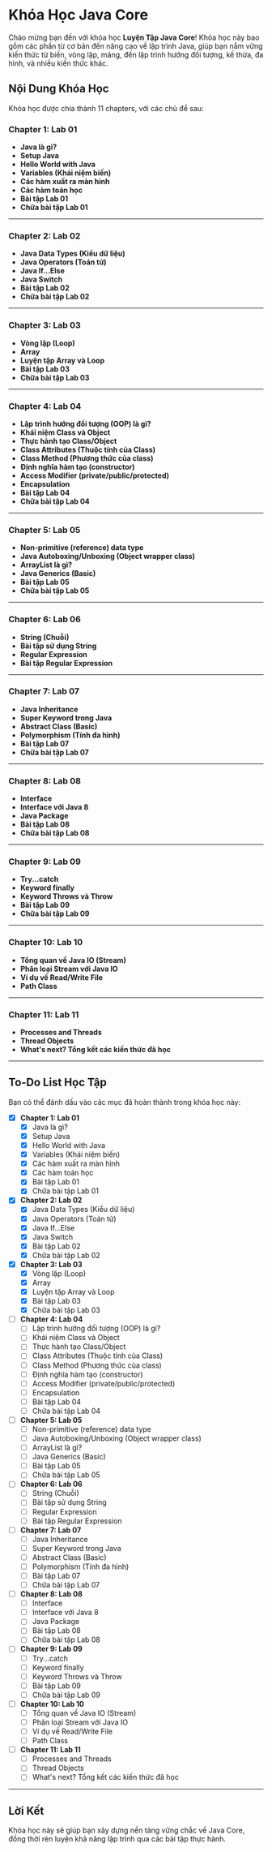 # Khóa Học Java Core

Chào mừng bạn đến với khóa học **Luyện Tập Java Core**! Khóa học này bao gồm các phần từ cơ bản đến nâng cao về lập trình Java, giúp bạn nắm vững kiến thức từ biến, vòng lặp, mảng, đến lập trình hướng đối tượng, kế thừa, đa hình, và nhiều kiến thức khác.

## Nội Dung Khóa Học
Khóa học được chia thành 11 chapters, với các chủ đề sau:

### Chapter 1: Lab 01
- **Java là gì?**
- **Setup Java**
- **Hello World with Java**
- **Variables (Khái niệm biến)**
- **Các hàm xuất ra màn hình**
- **Các hàm toán học**
- **Bài tập Lab 01**
- **Chữa bài tập Lab 01**

---

### Chapter 2: Lab 02
- **Java Data Types (Kiểu dữ liệu)**
- **Java Operators (Toán tử)**
- **Java If...Else**
- **Java Switch**
- **Bài tập Lab 02**
- **Chữa bài tập Lab 02**

---

### Chapter 3: Lab 03
- **Vòng lặp (Loop)**
- **Array**
- **Luyện tập Array và Loop**
- **Bài tập Lab 03**
- **Chữa bài tập Lab 03**

---

### Chapter 4: Lab 04
- **Lập trình hướng đối tượng (OOP) là gì?**
- **Khái niệm Class và Object**
- **Thực hành tạo Class/Object**
- **Class Attributes (Thuộc tính của Class)**
- **Class Method (Phương thức của class)**
- **Định nghĩa hàm tạo (constructor)**
- **Access Modifier (private/public/protected)**
- **Encapsulation**
- **Bài tập Lab 04**
- **Chữa bài tập Lab 04**

---

### Chapter 5: Lab 05
- **Non-primitive (reference) data type**
- **Java Autoboxing/Unboxing (Object wrapper class)**
- **ArrayList là gì?**
- **Java Generics (Basic)**
- **Bài tập Lab 05**
- **Chữa bài tập Lab 05**

---

### Chapter 6: Lab 06
- **String (Chuỗi)**
- **Bài tập sử dụng String**
- **Regular Expression**
- **Bài tập Regular Expression**

---

### Chapter 7: Lab 07
- **Java Inheritance**
- **Super Keyword trong Java**
- **Abstract Class (Basic)**
- **Polymorphism (Tính đa hình)**
- **Bài tập Lab 07**
- **Chữa bài tập Lab 07**

---

### Chapter 8: Lab 08
- **Interface**
- **Interface với Java 8**
- **Java Package**
- **Bài tập Lab 08**
- **Chữa bài tập Lab 08**

---

### Chapter 9: Lab 09
- **Try...catch**
- **Keyword finally**
- **Keyword Throws và Throw**
- **Bài tập Lab 09**
- **Chữa bài tập Lab 09**

---

### Chapter 10: Lab 10
- **Tổng quan về Java IO (Stream)**
- **Phân loại Stream với Java IO**
- **Ví dụ về Read/Write File**
- **Path Class**

---

### Chapter 11: Lab 11
- **Processes and Threads**
- **Thread Objects**
- **What's next? Tổng kết các kiến thức đã học**

---

## To-Do List Học Tập
Bạn có thể đánh dấu vào các mục đã hoàn thành trong khóa học này:

- [x] **Chapter 1: Lab 01**
    - [x] Java là gì?
    - [x] Setup Java
    - [x] Hello World with Java
    - [x] Variables (Khái niệm biến)
    - [x] Các hàm xuất ra màn hình
    - [x] Các hàm toán học
    - [x] Bài tập Lab 01
    - [x] Chữa bài tập Lab 01

- [x] **Chapter 2: Lab 02**
    - [x] Java Data Types (Kiểu dữ liệu)
    - [x] Java Operators (Toán tử)
    - [x] Java If...Else
    - [x] Java Switch
    - [x] Bài tập Lab 02
    - [x] Chữa bài tập Lab 02

- [x] **Chapter 3: Lab 03**
    - [x] Vòng lặp (Loop)
    - [x] Array
    - [x] Luyện tập Array và Loop
    - [x] Bài tập Lab 03
    - [x] Chữa bài tập Lab 03

- [ ] **Chapter 4: Lab 04**
    - [ ] Lập trình hướng đối tượng (OOP) là gì?
    - [ ] Khái niệm Class và Object
    - [ ] Thực hành tạo Class/Object
    - [ ] Class Attributes (Thuộc tính của Class)
    - [ ] Class Method (Phương thức của class)
    - [ ] Định nghĩa hàm tạo (constructor)
    - [ ] Access Modifier (private/public/protected)
    - [ ] Encapsulation
    - [ ] Bài tập Lab 04
    - [ ] Chữa bài tập Lab 04

- [ ] **Chapter 5: Lab 05**
    - [ ] Non-primitive (reference) data type
    - [ ] Java Autoboxing/Unboxing (Object wrapper class)
    - [ ] ArrayList là gì?
    - [ ] Java Generics (Basic)
    - [ ] Bài tập Lab 05
    - [ ] Chữa bài tập Lab 05

- [ ] **Chapter 6: Lab 06**
    - [ ] String (Chuỗi)
    - [ ] Bài tập sử dụng String
    - [ ] Regular Expression
    - [ ] Bài tập Regular Expression

- [ ] **Chapter 7: Lab 07**
    - [ ] Java Inheritance
    - [ ] Super Keyword trong Java
    - [ ] Abstract Class (Basic)
    - [ ] Polymorphism (Tính đa hình)
    - [ ] Bài tập Lab 07
    - [ ] Chữa bài tập Lab 07

- [ ] **Chapter 8: Lab 08**
    - [ ] Interface
    - [ ] Interface với Java 8
    - [ ] Java Package
    - [ ] Bài tập Lab 08
    - [ ] Chữa bài tập Lab 08

- [ ] **Chapter 9: Lab 09**
    - [ ] Try...catch
    - [ ] Keyword finally
    - [ ] Keyword Throws và Throw
    - [ ] Bài tập Lab 09
    - [ ] Chữa bài tập Lab 09

- [ ] **Chapter 10: Lab 10**
    - [ ] Tổng quan về Java IO (Stream)
    - [ ] Phân loại Stream với Java IO
    - [ ] Ví dụ về Read/Write File
    - [ ] Path Class

- [ ] **Chapter 11: Lab 11**
    - [ ] Processes and Threads
    - [ ] Thread Objects
    - [ ] What's next? Tổng kết các kiến thức đã học

---

## Lời Kết
Khóa học này sẽ giúp bạn xây dựng nền tảng vững chắc về Java Core, đồng thời rèn luyện khả năng lập trình qua các bài tập thực hành.

